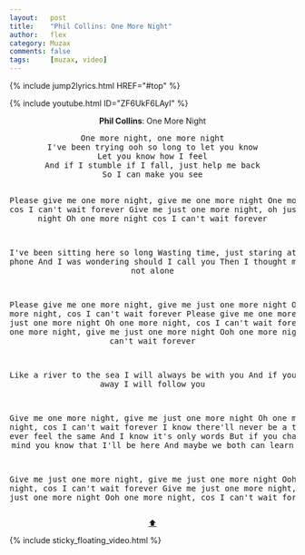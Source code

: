 ```yaml
---
layout:   post
title:    "Phil Collins: One More Night"
author:   flex
category: Muzax
comments: false
tags:     [muzax, video]
---
```


{% include jump2lyrics.html HREF="#top" %}

{% include youtube.html ID="ZF6UkF6LAyI" %}

<!-- break -->

<a id="top"></a>
<div id="lyrics"><div class="lyricsheader" style=""><p><center><b>Phil Collins</b>: One More Night</center></p></div>

<center><pre>
One more night, one more night
I've been trying ooh so long to let you know
Let you know how I feel
And if I stumble if I fall, just help me back
So I can make you see

Please give me one more night, give me one more night
One more night cos I can't wait forever
Give me just one more night, oh just one more night
Oh one more night cos I can't wait forever

I've been sitting here so long
Wasting time, just staring at the phone
And I was wondering should I call you
Then I thought maybe you're not alone

Please give me one more night, give me just one more night
Oh one more night, cos I can't wait forever
Please give me one more night, ooh just one more night
Oh one more night, cos I can't wait forever
Give me one more night, give me just one more night
Ooh one more night, cos I can't wait forever

Like a river to the sea
I will always be with you
And if you sail away
I will follow you

Give me one more night, give me just one more night
Oh one more night, cos I can't wait forever
I know there'll never be a time you'll ever feel the same
And I know it's only words
But if you change your mind you know that I'll be here
And maybe we both can learn

Give me just one more night, give me just one more night
Ooh one more night, cos I can't wait forever
Give me just one more night, give me just one more night
Ooh one more night, cos I can't wait forever
</pre>
<a href="#top">⬆</a></center></div>

<div class="sticky_floating_video"></div>
{% include sticky_floating_video.html %}
